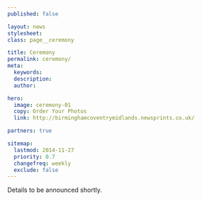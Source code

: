 ```yaml
---
published: false

layout: news
stylesheet:
class: page__ceremony

title: Ceremony
permalink: ceremony/
meta:
  keywords:
  description:
  author:

hero:
  image: ceremony-01
  copy: Order Your Photos
  link: http://birminghamcoventrymidlands.newsprints.co.uk/

partners: true

sitemap:
  lastmod: 2014-11-27
  priority: 0.7
  changefreq: weekly
  exclude: false
---
```


Details to be announced shortly.
